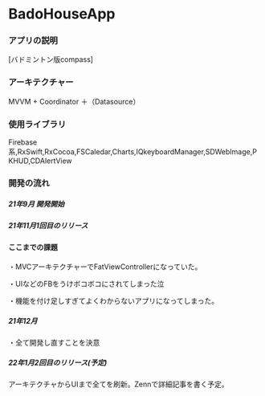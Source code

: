 # BadoHouseApp
### アプリの説明 
[バドミントン版compass]


### アーキテクチャー
MVVM + Coordinator ＋（Datasource）

### 使用ライブラリ 
Firebase系,RxSwift,RxCocoa,FSCaledar,Charts,IQkeyboardManager,SDWebImage,PKHUD,CDAlertView

### 開発の流れ 
##### 21年9月 開発開始
##### 21年11月1回目のリリース
#### ここまでの課題
・MVCアーキテクチャーでFatViewControllerになっていた。

・UIなどのFBをうけボコボコにされてしまった泣

・機能を付け足しすぎてよくわからないアプリになってしまった。
##### 21年12月
・全て開発し直すことを決意
##### 22年1月2回目のリリース(予定)
アーキテクチャからUIまで全てを刷新。Zennで詳細記事を書く予定。

